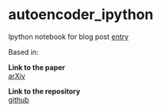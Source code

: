 # autoencoder_ipython
Ipython notebook for blog post <a href="http://chembl.blogspot.co.uk/2017/07/using-autoencoders-for-molecule.html">entry</a>

Based in:

<strong>Link to the paper</strong><br />
<a href="https://arxiv.org/abs/1610.02415">arXiv</a>

<strong>Link to the repository</strong><br />
<a href="https://github.com/maxhodak/keras-molecules">github</a>
